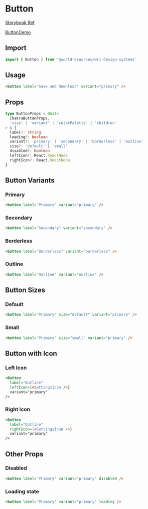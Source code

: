 # Button

[Storybook Ref](https://wri.github.io/wri-design-systems/?path=/docs/forms-buttons-button--docs)

[ButtonDemo](https://github.com/wri/wri-design-systems/blob/main/src/components/Forms/Buttons/Button/ButtonDemo.tsx)

## Import

```js
import { Button } from '@worldresources/wri-design-systems'
```

## Usage

```html
<button label="Save and Download" variant="primary" />
```

## Props

```ts
type ButtonProps = Omit<
  ChakraButtonProps,
  'size' | 'variant' | 'colorPalette' | 'children'
> & {
  label?: string
  loading?: boolean
  variant?: 'primary' | 'secondary' | 'borderless' | 'outline'
  size?: 'default' | 'small'
  disabled?: boolean
  leftIcon?: React.ReactNode
  rightIcon?: React.ReactNode
}
```

## Button Variants

### Primary

```html
<button label="Primary" variant="primary" />
```

### Secondary

```html
<button label="Secondary" variant="secondary" />
```

### Borderless

```html
<button label="Borderless" variant="borderless" />
```

### Outline

```html
<button label="Outline" variant="outline" />
```

## Button Sizes

### Default

```html
<button label="Primary" size="default" variant="primary" />
```

### Small

```html
<button label="Primary" size="small" variant="primary" />
```

## Button with Icon

### Left Icon

```html
<Button
  label="Outline"
  leftIcon={<SettingsIcon />}
  variant="primary"
/>
```

### Right Icon

```html
<Button
  label="Outline"
  rightIcon={<SettingsIcon />}
  variant="primary"
/>
```

## Other Props

### Disabled

```html
<button label="Primary" variant="primary" disabled />
```

### Loading state

```html
<button label="Primary" variant="primary" loading />
```
